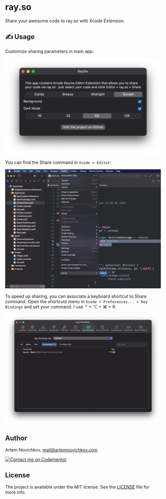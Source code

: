 # ray.so

Share your awesome code to ray.so with Xcode Extension.

## ✍️ Usage

Customize sharing parameters in main app:

<img src=".github/app.png" alt="app" style="zoom:50%;" />

You can find the Share command in `Xcode > Editor`:

![extension](.github/extension.png)

To speed up sharing, you can associate a keyboard shortcut to Share command. Open the shortcuts menu in `Xcode > Preferences... > Key Bindings` and set your command. I use ⌃ + ⌥ + ⌘ + R.

![binding](.github/binding.png)

## Author

Artem Novichkov, mail@artemnovichkov.com

[![Contact me on Codementor](https://www.codementor.io/m-badges/artemnovichkov/im-a-cm-b.svg)](https://www.codementor.io/@artemnovichkov?refer=badge)

## License

The project is available under the MIT license. See the [LICENSE](./LICENSE) file for more info.

